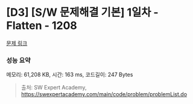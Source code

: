 # [D3] [S/W 문제해결 기본] 1일차 - Flatten - 1208 

[문제 링크](https://swexpertacademy.com/main/code/problem/problemDetail.do?contestProbId=AV139KOaABgCFAYh) 

### 성능 요약

메모리: 61,208 KB, 시간: 163 ms, 코드길이: 247 Bytes



> 출처: SW Expert Academy, https://swexpertacademy.com/main/code/problem/problemList.do
